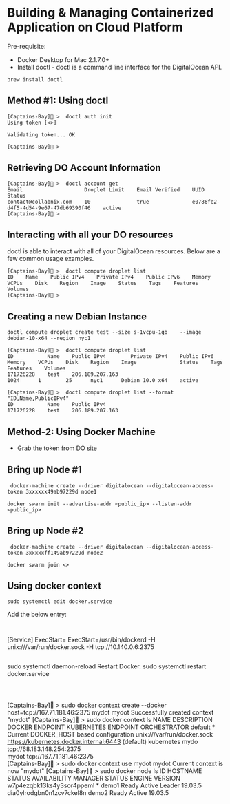 # Building & Managing Containerized Application on Cloud Platform

Pre-requisite:

- Docker Desktop for Mac 2.1.7.0+
- Install doctl - doctl is a command line interface for the DigitalOcean API.

```
brew install doctl
```

## Method #1: Using doctl

```
[Captains-Bay]🚩 >  doctl auth init
Using token [<>]

Validating token... OK

[Captains-Bay]🚩 > 
```

## Retrieving DO Account Information

```
[Captains-Bay]🚩 >  doctl account get
Email                    Droplet Limit    Email Verified    UUID                                    Status
contact@collabnix.com    10               true              e0786fe2-d4f5-4d54-9e67-47db69390f46    active
[Captains-Bay]🚩 >
```

## Interacting with all your DO resources

doctl is able to interact with all of your DigitalOcean resources. Below are a few common usage examples.

```
[Captains-Bay]🚩 >  doctl compute droplet list
ID    Name    Public IPv4    Private IPv4    Public IPv6    Memory    VCPUs    Disk    Region    Image    Status    Tags    Features    Volumes
[Captains-Bay]🚩 >  
```

## Creating a new Debian Instance

```
doctl compute droplet create test --size s-1vcpu-1gb    --image debian-10-x64 --region nyc1
```

```
[Captains-Bay]🚩 >  doctl compute droplet list
ID           Name    Public IPv4        Private IPv4    Public IPv6    Memory    VCPUs    Disk    Region    Image              Status    Tags    Features    Volumes
171726228    test    206.189.207.163                                   1024      1        25      nyc1      Debian 10.0 x64    active    
```


```
[Captains-Bay]🚩 >  doctl compute droplet list --format "ID,Name,PublicIPv4"
ID           Name    Public IPv4
171726228    test    206.189.207.163
```

## Method-2: Using Docker Machine

- Grab the token from DO site

## Bring up Node #1

```
 docker-machine create --driver digitalocean --digitalocean-access-token 3xxxxxx49ab97229d node1
 ```
 
 ```
 docker swarm init --advertise-addr <public_ip> --listen-addr <public_ip>
 ```
 
 
 ## Bring up Node #2
 
 ```
  docker-machine create --driver digitalocean --digitalocean-access-token 3xxxxxff149ab97229d node2
  ```
  
  ```
  docker swarm join <>
  ```
  
  
  
  
  ## Using docker context
  
  
  ```
  sudo systemctl edit docker.service
```

Add the below entry:

```


```
[Service]
ExecStart=
ExecStart=/usr/bin/dockerd -H unix:///var/run/docker.sock -H tcp://10.140.0.6:2375
```

```
sudo systemctl daemon-reload Restart Docker.
sudo systemctl restart docker.service
```



```
[Captains-Bay]🚩 >  sudo docker context create --docker host=tcp://167.71.181.46:2375 mydot
mydot
Successfully created context "mydot"
[Captains-Bay]🚩 >  sudo docker context ls
NAME                DESCRIPTION                               DOCKER ENDPOINT               KUBERNETES ENDPOINT                                 ORCHESTRATOR
default *           Current DOCKER_HOST based configuration   unix:///var/run/docker.sock   https://kubernetes.docker.internal:6443 (default)   kubernetes
mydo                                                          tcp://68.183.148.254:2375                                                         
mydot                                                         tcp://167.71.181.46:2375                                                          
[Captains-Bay]🚩 >  sudo docker context use mydot
mydot
Current context is now "mydot"
[Captains-Bay]🚩 >  sudo docker node ls
ID                            HOSTNAME            STATUS              AVAILABILITY        MANAGER STATUS      ENGINE VERSION
w7p4ezqbk13ks4y3sor4ppeml *   demo1               Ready               Active              Leader              19.03.5
dia0ylrodgbn0n1zcv7ckel8n     demo2               Ready               Active                                  19.03.5
```



